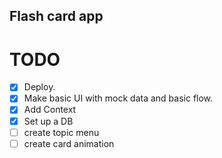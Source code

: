 ## Flash card app

# TODO

- [x] Deploy.
- [x] Make basic UI with mock data and basic flow.
- [x] Add Context
- [x] Set up a DB
- [ ] create topic menu
- [ ] create card animation
